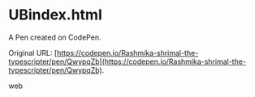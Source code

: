 # UBindex.html

A Pen created on CodePen.

Original URL: [https://codepen.io/Rashmika-shrimal-the-typescripter/pen/QwypqZb](https://codepen.io/Rashmika-shrimal-the-typescripter/pen/QwypqZb).

web